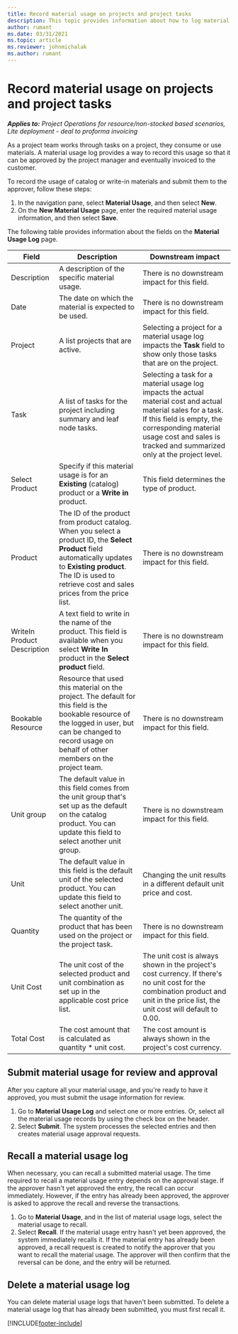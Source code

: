 ```yaml
---
title: Record material usage on projects and project tasks
description: This topic provides information about how to log material usage against projects and project tasks.
author: rumant
ms.date: 03/31/2021
ms.topic: article
ms.reviewer: johnmichalak
ms.author: rumant
---
```


# Record material usage on projects and project tasks

_**Applies to:** Project Operations for resource/non-stocked based scenarios, Lite deployment - deal to proforma invoicing_

As a project team works through tasks on a project, they consume or use materials. A material usage log provides a way to record this usage so that it can be approved by the project manager and eventually invoiced to the customer. 

To record the usage of catalog or write-in materials and submit them to the approver, follow these steps: 

1. In the navigation pane, select **Material Usage**, and then select **New**.
2. On the **New Material Usage** page, enter the required material usage information, and then select **Save**.

The following table provides information about the fields on the **Material Usage Log** page. 

| **Field** | **Description** | **Downstream impact** |
| --- | --- | --- |
| Description | A description of the specific material usage. | There is no downstream impact for this field. |
| Date | The date on which the material is expected to be used. | There is no downstream impact for this field. |
| Project | A list projects that are active. | Selecting a project for a material usage log impacts the **Task** field to show only those tasks that are on the project. |
| Task | A list of tasks for the project including summary and leaf node tasks. | Selecting a task for a material usage log impacts the actual material cost and actual material sales for a task. If this field is empty, the corresponding material usage cost and sales is tracked and summarized only at the project level. |
| Select Product | Specify if this material usage is for an **Existing** (catalog) product or a **Write in** product. | This field determines the type of product. |
| Product | The ID of the product from product catalog. When you select a product ID, the **Select Product** field automatically updates to **Existing product**. The ID is used to retrieve cost and sales prices from the price list. | There is no downstream impact for this field. |
| WriteIn Product Description | A text field to write in the name of the product. This field is available when you select **Write In** product in the **Select product** field.| There is no downstream impact for this field. |
| Bookable Resource| Resource that used this material on the project. The default for this field is the bookable resource of the logged in user, but can be changed to record usage on behalf of other members on the project team. | There is no downstream impact for this field. |
| Unit group | The default value in this field comes from the unit group that's set up as the default on the catalog product. You can update this field to select another unit group. | There is no downstream impact for this field. |
| Unit | The default value in this field is the default unit of the selected product. You can update this field to select another unit. | Changing the unit results in a different default unit price and cost. |
| Quantity | The quantity of the product that has been used on the project or the project task. | There is no downstream impact for this field. |
| Unit Cost | The unit cost of the selected product and unit combination as set up in the applicable cost price list. | The unit cost is always shown in the project's cost currency. If there's no unit cost for the combination product and unit in the price list, the unit cost will default to 0.00. |
| Total Cost | The cost amount that is calculated as quantity \* unit cost.| The cost amount is always shown in the project's cost currency. |


## Submit material usage for review and approval 
After you capture all your material usage, and you're ready to have it approved, you must submit the usage information for review.

1. Go to **Material Usage Log** and select one or more entries. Or, select all the material usage records by using the check box on the header.
2. Select **Submit**. The system processes the selected entries and then creates material usage approval requests.

## Recall a material usage log

When necessary, you can recall a submitted material usage. The time required to recall a material usage entry depends on the approval stage.  If the approver hasn't yet approved the entry, the recall can occur immediately. However, if the entry has already been approved, the approver is asked to approve the recall and reverse the transactions.

1. Go to **Material Usage**, and in the list of material usage logs, select the material usage to recall.
2. Select **Recall**. If the material usage entry hasn't yet been approved, the system immediately recalls it. If the material entry has already been approved, a recall request is created to notify the approver that you want to recall the material usage. The approver will then confirm that the reversal can be done, and the entry will be returned.

## Delete a material usage log

You can delete material usage logs that haven't been submitted. To delete a material usage log that has already been submitted, you must first recall it.



[!INCLUDE[footer-include](../includes/footer-banner.md)]
